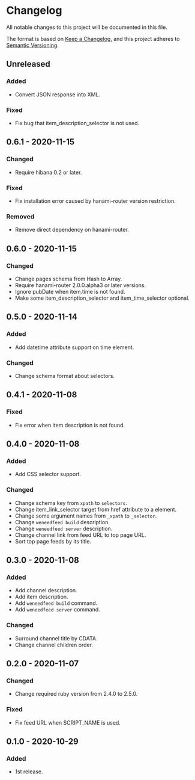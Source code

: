 # Changelog

All notable changes to this project will be documented in this file.

The format is based on [Keep a Changelog](https://keepachangelog.com/en/1.0.0/),
and this project adheres to [Semantic Versioning](https://semver.org/spec/v2.0.0.html).

## Unreleased

### Added

- Convert JSON response into XML.

### Fixed

- Fix bug that item_description_selector is not used.

## 0.6.1 - 2020-11-15

### Changed

- Require hibana 0.2 or later.

### Fixed

- Fix installation error caused by hanami-router version restriction.

### Removed

- Remove direct dependency on hanami-router.

## 0.6.0 - 2020-11-15

### Changed

- Change pages schema from Hash to Array.
- Require hanami-router 2.0.0.alpha3 or later versions.
- Ignore pubDate when item.time is not found.
- Make some item_description_selector and item_time_selector optional.

## 0.5.0 - 2020-11-14

### Added

- Add datetime attribute support on time element.

### Changed

- Change schema format about selectors.

## 0.4.1 - 2020-11-08

### Fixed

- Fix error when item description is not found.

## 0.4.0 - 2020-11-08

### Added

- Add CSS selector support.

### Changed

- Change schema key from `xpath` to `selectors`.
- Change item_link_selector target from href attribute to a element.
- Change some argument names from `_xpath` to `_selector`.
- Change `weneedfeed build` description.
- Change `weneedfeed server` description.
- Change channel link from feed URL to top page URL.
- Sort top page feeds by its title.

## 0.3.0 - 2020-11-08

### Added

- Add channel description.
- Add item description.
- Add `weneedfeed build` command.
- Add `weneedfeed server` command.

### Changed

- Surround channel title by CDATA.
- Change channel children order.

## 0.2.0 - 2020-11-07

### Changed

- Change required ruby version from 2.4.0 to 2.5.0.

### Fixed

- Fix feed URL when SCRIPT_NAME is used.

## 0.1.0 - 2020-10-29

### Added

- 1st release.
